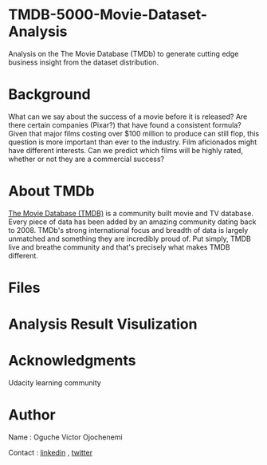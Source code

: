 # TMDB-5000-Movie-Dataset-Analysis
Analysis on the The Movie Database (TMDb) to generate cutting edge business insight from the dataset distribution. 

# Background
What can we say about the success of a movie before it is released? 
Are there certain companies (Pixar?) that have found a consistent formula? 
Given that major films costing over $100 million to produce can still flop, this question is more important than ever to the industry. 
Film aficionados might have different interests. Can we predict which films will be highly rated, whether or not they are a commercial success?

# About TMDb
[The Movie Database (TMDB)](https://www.themoviedb.org/about) is a community built movie and TV database. 
Every piece of data has been added by an amazing community dating back to 2008. 
TMDb's strong international focus and breadth of data is largely unmatched and something they are incredibly proud of. 
Put simply, TMDB live and breathe community and that's precisely what makes TMDB different.

# Files


# Analysis Result Visulization 


# Acknowledgments
Udacity learning community 

# Author
Name : Oguche Victor Ojochenemi

Contact : [linkedin](https://www.linkedin.com/in/victoroguche/) , [twitter](https://twitter.com/VictorOguche6)
